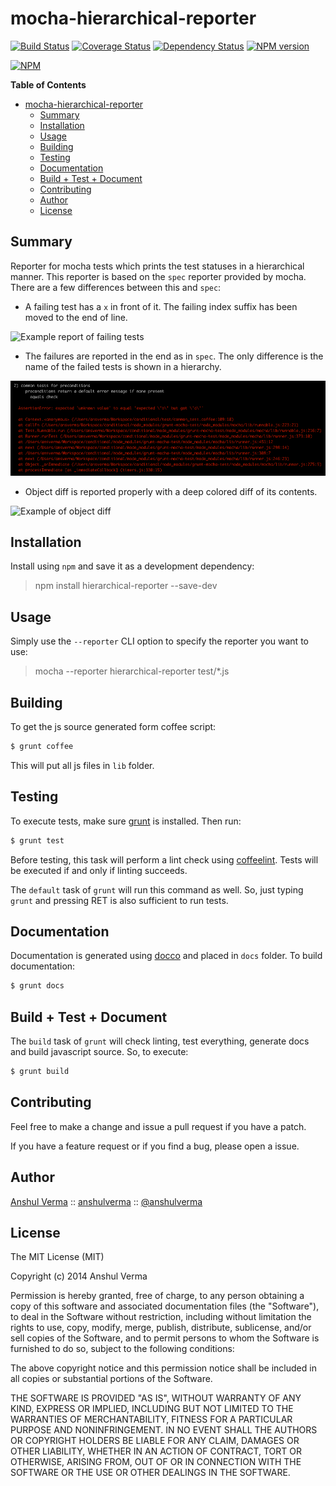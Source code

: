 mocha-hierarchical-reporter
==========================

[![Build Status](https://travis-ci.org/anshulverma/mocha-hierarchical-reporter.svg?branch=0.0.2)](https://travis-ci.org/anshulverma/mocha-hierarchical-reporter)
[![Coverage Status](https://coveralls.io/repos/anshulverma/mocha-hierarchical-reporter/badge.png?branch=master)](https://coveralls.io/r/anshulverma/mocha-hierarchical-reporter?branch=master)
[![Dependency Status](https://gemnasium.com/anshulverma/mocha-hierarchical-reporter.svg)](https://gemnasium.com/anshulverma/mocha-hierarchical-reporter)
[![NPM version](https://badge.fury.io/js/hierarchical-reporter.svg)](http://badge.fury.io/js/hierarchical-reporter)

[![NPM](https://nodei.co/npm/hierarchical-reporter.png?stars=true&downloads=true)](https://nodei.co/npm/hierarchical-reporter/)

<!-- markdown-toc start - Don't edit this section. Run M-x markdown-toc/generate-toc again -->
**Table of Contents**

- [mocha-hierarchical-reporter](#mocha-hierarchical-reporter)
    - [Summary](#summary)
    - [Installation](#installation)
    - [Usage](#usage)
    - [Building](#building)
    - [Testing](#testing)
    - [Documentation](#documentation)
    - [Build + Test + Document](#build--test--document)
    - [Contributing](#contributing)
    - [Author](#author)
    - [License](#license)

<!-- markdown-toc end -->

## Summary

Reporter for mocha tests which prints the test statuses in a
hierarchical manner. This reporter is based on the `spec` reporter
provided by mocha. There are a few differences between this and `spec`:

- A failing test has a `x` in front of it. The failing index suffix has
  been moved to the end of line.

![Example report of failing tests](http://goo.gl/uqnA5L "Report of failing tests")

- The failures are reported in the end as in `spec`. The only difference
  is the name of the failed tests is shown in a hierarchy.

![Example report of failed test](https://raw.githubusercontent.com/anshulverma/mocha-hierarchical-reporter/master/images/failed-tests.png "Trace of a failed test")

- Object diff is reported properly with a deep colored diff of its
  contents.

![Example of object diff](https://raw.githubusercontent.com/anshulverma/mocha-hierarchical-reporter/master/images/object-diff.png "Object diff")

## Installation

Install using `npm` and save it as a development dependency:

> npm install hierarchical-reporter --save-dev

## Usage

Simply use the `--reporter` CLI option to specify the reporter you want
to use:

> mocha --reporter hierarchical-reporter test/*.js

## Building

To get the js source generated form coffee script:

``` bash
$ grunt coffee
```

This will put all js files in `lib` folder.

## Testing

To execute tests, make sure
[grunt](https://github.com/gruntjs/grunt-cli) is installed. Then run:

``` bash
$ grunt test
```

Before testing, this task will perform a lint check using
[coffeelint](http://www.coffeelint.org/).  Tests will be executed if and
only if linting succeeds.

The `default` task of `grunt` will run this command as well. So, just
typing `grunt` and pressing RET is also sufficient to run tests.

## Documentation

Documentation is generated using
[docco](https://github.com/jashkenas/docco) and placed in `docs`
folder. To build documentation:

``` bash
$ grunt docs
```

## Build + Test + Document

The `build` task of `grunt` will check linting, test everything,
generate docs and build javascript source. So, to execute:

``` bash
$ grunt build
```

## Contributing

Feel free to make a change and issue a pull request if you have a patch.

If you have a feature request or if you find a bug, please open a issue.

## Author

[Anshul Verma](http://anshulverma.github.io/) ::
[anshulverma](https://github.com/anshulverma) ::
[@anshulverma](http://twitter.com/anshulverma)

## License

The MIT License (MIT)

Copyright (c) 2014 Anshul Verma

Permission is hereby granted, free of charge, to any person obtaining a
copy of this software and associated documentation files (the
"Software"), to deal in the Software without restriction, including
without limitation the rights to use, copy, modify, merge, publish,
distribute, sublicense, and/or sell copies of the Software, and to
permit persons to whom the Software is furnished to do so, subject to
the following conditions:

The above copyright notice and this permission notice shall be included
in all copies or substantial portions of the Software.

THE SOFTWARE IS PROVIDED "AS IS", WITHOUT WARRANTY OF ANY KIND, EXPRESS
OR IMPLIED, INCLUDING BUT NOT LIMITED TO THE WARRANTIES OF
MERCHANTABILITY, FITNESS FOR A PARTICULAR PURPOSE AND
NONINFRINGEMENT. IN NO EVENT SHALL THE AUTHORS OR COPYRIGHT HOLDERS BE
LIABLE FOR ANY CLAIM, DAMAGES OR OTHER LIABILITY, WHETHER IN AN ACTION
OF CONTRACT, TORT OR OTHERWISE, ARISING FROM, OUT OF OR IN CONNECTION
WITH THE SOFTWARE OR THE USE OR OTHER DEALINGS IN THE SOFTWARE.

